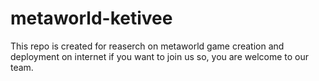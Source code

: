 # metaworld-ketivee
This repo is created for reaserch on metaworld game creation and deployment on internet if you want to join us so, you are welcome to our team.
